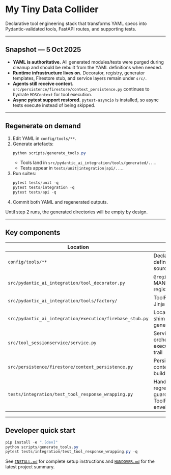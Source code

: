 # My Tiny Data Collider

Declarative tool engineering stack that transforms YAML specs into Pydantic-validated tools, FastAPI routes, and supporting tests.

---

## Snapshot — 5 Oct 2025

- **YAML is authoritative.** All generated modules/tests were purged during cleanup and should be rebuilt from the YAML definitions when needed.
- **Runtime infrastructure lives on.** Decorator, registry, generator templates, Firestore stub, and service layers remain under `src/`.
- **Agents still receive context.** `src/persistence/firestore/context_persistence.py` continues to hydrate `MDSContext` for tool execution.
- **Async pytest support restored.** `pytest-asyncio` is installed, so async tests execute instead of being skipped.

---

## Regenerate on demand

1. Edit YAML in `config/tools/**`.
2. Generate artefacts:
	```powershell
	python scripts/generate_tools.py
	```
	- Tools land in `src/pydantic_ai_integration/tools/generated/...`.
	- Tests appear in `tests/unit|integration|api/...`.
3. Run suites:
	```powershell
	pytest tests/unit -q
	pytest tests/integration -q
	pytest tests/api -q
	```
4. Commit both YAML and regenerated outputs.

Until step 2 runs, the generated directories will be empty by design.

---

## Key components

| Location | Purpose |
| --- | --- |
| `config/tools/**` | Declarative tool definitions (single source of truth) |
| `src/pydantic_ai_integration/tool_decorator.py` | `@register_mds_tool`, MANAGED_TOOLS registry |
| `src/pydantic_ai_integration/tools/factory/` | ToolFactory and Jinja templates |
| `src/pydantic_ai_integration/execution/firebase_stub.py` | Local Firestore shim used by generated tools |
| `src/tool_sessionservice/service.py` | Service orchestrating tool execution and audit trail |
| `src/persistence/firestore/context_persistence.py` | Persists session context used to build `MDSContext` |
| `tests/integration/test_tool_response_wrapping.py` | Hand-authored regression that guards the ToolResponse envelope |

---

## Developer quick start

```powershell
pip install -e ".[dev]"
python scripts/generate_tools.py
pytest tests/integration/test_tool_response_wrapping.py -q
```

See [`INSTALL.md`](INSTALL.md) for complete setup instructions and [`HANDOVER.md`](HANDOVER.md) for the latest project summary.
